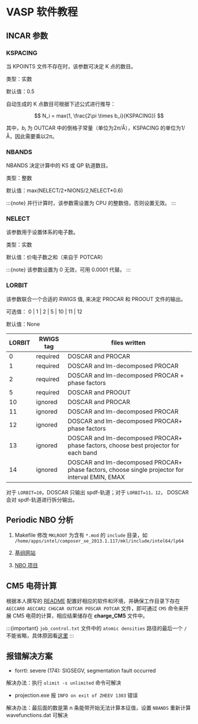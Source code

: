 # VASP 软件教程

## INCAR 参数

### KSPACING

当 KPOINTS 文件不存在时，该参数可决定 K 点的数目。

类型：实数

默认值：0.5

自动生成的 K 点数目可根据下述公式进行推导：

$$
N_i = max(1, \frac{2\pi \times b_i}{KSPACING})
$$

其中，$b_i$ 为 OUTCAR 中的倒格子常量（单位为$2\pi/$Å），KSPACING 的单位为$1/$Å，因此需要乘以$2\pi$。

### NBANDS

NBANDS 决定计算中的 KS 或 QP 轨道数目。

类型：整数

默认值：max(NELECT/2+NIONS/2,NELECT\*0.6)

:::{note}
并行计算时，该参数需设置为 CPU 的整数倍，否则设置无效。
:::

### NELECT

该参数用于设置体系的电子数。

类型：实数

默认值：价电子数之和（来自于 POTCAR）

:::{note}
该参数设置为 0 无效，可用 0.0001 代替。
:::

### LORBIT

该参数联合一个合适的 RWIGS 值, 来决定 PROCAR 和 PROOUT 文件的输出。

可选值： 0 | 1 | 2 | 5 | 10 | 11 | 12

默认值：None

| LORBIT | RWIGS tag | files written                                                                                   |
| ------ | --------- | ----------------------------------------------------------------------------------------------- |
| 0      | required  | DOSCAR and PROCAR                                                                               |
| 1      | required  | DOSCAR and lm-decomposed PROCAR                                                                 |
| 2      | required  | DOSCAR and lm-decomposed PROCAR + phase factors                                                 |
| 5      | required  | DOSCAR and PROOUT                                                                               |
| 10     | ignored   | DOSCAR and PROCAR                                                                               |
| 11     | ignored   | DOSCAR and lm-decomposed PROCAR                                                                 |
| 12     | ignored   | DOSCAR and lm-decomposed PROCAR+ phase factors                                                  |
| 13     | ignored   | DOSCAR and lm-decomposed PROCAR+ phase factors, choose best projector for each band             |
| 14     | ignored   | DOSCAR and lm-decomposed PROCAR+ phase factors, choose single projector for interval EMIN, EMAX |

对于 `LORBIT=10`，DOSCAR 只输出 spdf-轨道；对于 `LORBIT=11，12`， DOSCAR 会对 spdf-轨道进行拆分输出。

## Periodic NBO 分析

1. Makefile 修改 `MKLROOT` 为含有 `*.mod` 的 `include` 目录，如 `/home/apps/intel/composer_xe_2013.1.117/mkl/include/intel64/lp64`

2. [基组网站](https://www.basissetexchange.org/)

3. [NBO 项目](https://github.com/jrschmidt2/periodic-NBO)

## CM5 电荷计算

根据本人撰写的 [README](https://github.com/Rasic2/CM5-charge/blob/master/README.md) 配置好相应的软件和环境，并确保工作目录下存在 `AECCAR0 AECCAR2 CHGCAR OUTCAR POSCAR POTCAR` 文件，即可通过 `CM5` 命令来开展 CM5 电荷的计算，相应结果储存在 **charge_CM5** 文件中。

:::{important}
`job_control.txt` 文件中的 `atomic densities` 路径的最后一个 `/` 不能省略，具体原因看[这里](https://github.com/pzarabadip/chargemol-light/issues/1)
:::

## 报错解决方案

- forrtl: severe (174): SIGSEGV, segmentation fault occurred

解决办法：执行 `ulimit -s unlimited` 命令可解决

- projection.exe 报 `INFO on exit of ZHEEV 1303` 错误

解决办法：最后面的数是第 n 条能带开始无法计算本征值，设置 `NBANDS` 重新计算 wavefunctions.dat 可解决
